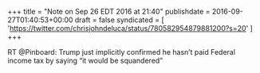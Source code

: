 +++
title = "Note on Sep 26 EDT 2016 at 21:40"
publishdate = 2016-09-27T01:40:53+00:00
draft = false
syndicated = [ 'https://twitter.com/chrisjohndeluca/status/780582954879881200?s=20' ]
+++

RT @Pinboard: Trump just implicitly confirmed he hasn’t paid Federal income tax by saying “it would be squandered”

